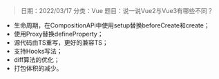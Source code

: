 > 日期：2022/03/17
分类：Vue
题目：说一说Vue2与Vue3有哪些不同？

- 生命周期，在CompositionAPi中使用setup替换beforeCreate和create；
- 使用Proxy替换defineProperty；
- 源代码由TS重写，更好的兼容TS；
- 支持Hooks写法；
- diff算法的优化；
- 打包体积的减少。

